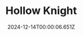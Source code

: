 ---
title: "Hollow Knight"
id: 367520
date: 2024-12-14T00:00:06.651Z
link: games/steam/recent/hollow-knight
image: http://media.steampowered.com/steamcommunity/public/images/apps/367520/7b87aecda896ae747a6e40e3eb63498cb8b84df2.jpg
playtime_2weeks: 65
playtime_forever: 65
playtime_windows_forever: 0
playtime_mac_forever: 0
playtime_linux_forever: 65
playtime_deck_forever: 65
---